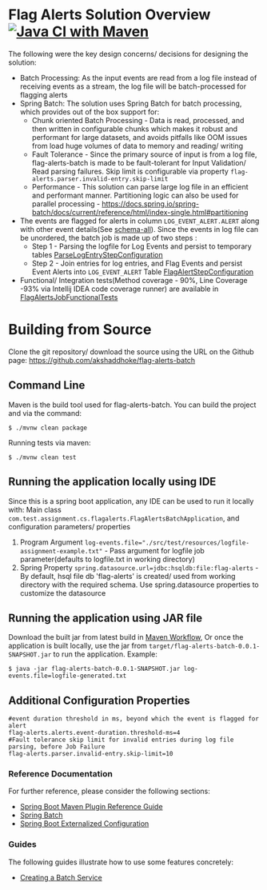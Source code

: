 # Flag Alerts Solution Overview [![Java CI with Maven](https://github.com/akshaddhoke/flag-alerts-batch/actions/workflows/maven.yml/badge.svg)](https://github.com/akshaddhoke/flag-alerts-batch/actions/workflows/maven.yml)
The following were the key design concerns/ decisions for designing the solution:

* Batch Processing: As the input events are read from a log file instead of receiving events as a stream, the log file will be batch-processed for flagging alerts
* Spring Batch: The solution uses Spring Batch for batch processing, which provides out of the box support for:
  * Chunk oriented Batch Processing - Data is read, processed, and then written in configurable chunks which makes it robust and performant for large datasets, and avoids pitfalls like OOM issues from load huge volumes of data to memory and reading/ writing
  * Fault Tolerance - Since the primary source of input is from a log file, flag-alerts-batch is made to be fault-tolerant for Input Validation/ Read parsing failures. Skip limit is configurable via property `flag-alerts.parser.invalid-entry.skip-limit`
  * Performance - This solution can parse large log file in an efficient and performant manner. Partitioning logic can also be used for parallel processing - https://docs.spring.io/spring-batch/docs/current/reference/html/index-single.html#partitioning
* The events are flagged for alerts in column `LOG_EVENT_ALERT.ALERT` along with other event details(See [schema-all](src/main/resources/schema-all.sql)). Since the events in log file can be unordered, the batch job is made up of two steps :
  * Step 1 - Parsing the logfile for Log Events and persist to temporary tables [ParseLogEntryStepConfiguration](src/main/java/com/test/assignment/cs/flagalerts/processing/parser/ParseLogEntryStepConfiguration.java)
  * Step 2 - Join entries for log entries, and Flag Events and persist Event Alerts into `LOG_EVENT_ALERT` Table [FlagAlertStepConfiguration](src/main/java/com/test/assignment/cs/flagalerts/processing/alerts/FlagAlertStepConfiguration.java)
* Functional/ Integration tests(Method coverage - 90%, Line Coverage -93% via Intellij IDEA code coverage runner) are available in [FlagAlertsJobFunctionalTests](src/test/java/com/test/assignment/cs/flagalerts/processing/FlagAlertsJobFunctionalTests.java)

# Building from Source

Clone the git repository/ download the source using the URL on the Github page: https://github.com/akshaddhoke/flag-alerts-batch

## Command Line

Maven is the build tool used for flag-alerts-batch. You can build the project and via the command:

    $ ./mvnw clean package

Running tests via maven:

    $ ./mvnw clean test

## Running the application locally using IDE

Since this is a spring boot application, any IDE can be used to run it locally with:
Main class `com.test.assignment.cs.flagalerts.FlagAlertsBatchApplication`, and configuration parameters/ properties

1. Program Argument `log-events.file="./src/test/resources/logfile-assignment-example.txt"` - Pass argument for logfile job parameter(defaults to logfile.txt in working directory)
2. Spring Property `spring.datasource.url=jdbc:hsqldb:file:flag-alerts` - By default, hsql file db 'flag-alerts' is created/ used from working directory with the required schema. Use spring.datasource properties to customize the datasource
 
## Running the application using JAR file

Download the built jar from latest build in [Maven Workflow](https://github.com/akshaddhoke/flag-alerts-batch/actions/workflows/maven.yml), Or once the application is built locally, use the jar from `target/flag-alerts-batch-0.0.1-SNAPSHOT.jar` to run the application. Example:

    $ java -jar flag-alerts-batch-0.0.1-SNAPSHOT.jar log-events.file=logfile-generated.txt

## Additional Configuration Properties
```
#event duration threshold in ms, beyond which the event is flagged for alert
flag-alerts.alerts.event-duration.threshold-ms=4
#Fault tolerance skip limit for invalid entries during log file parsing, before Job Failure
flag-alerts.parser.invalid-entry.skip-limit=10
```

### Reference Documentation
For further reference, please consider the following sections:

* [Spring Boot Maven Plugin Reference Guide](https://docs.spring.io/spring-boot/docs/2.4.4/maven-plugin/reference/html/)
* [Spring Batch](https://docs.spring.io/spring-boot/docs/2.4.4/reference/htmlsingle/#howto-batch-applications)
* [Spring Boot Externalized Configuration](https://docs.spring.io/spring-boot/docs/current/reference/html/spring-boot-features.html#boot-features-external-config)

### Guides
The following guides illustrate how to use some features concretely:

* [Creating a Batch Service](https://spring.io/guides/gs/batch-processing/)

